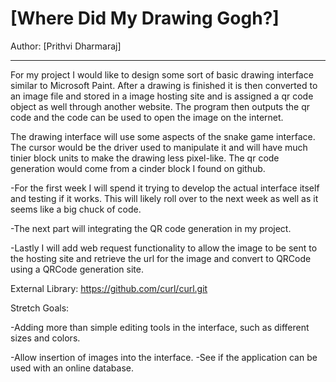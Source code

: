# [Where Did My Drawing Gogh?]

Author: [Prithvi Dharmaraj]

---
  For my project I would like to design some sort of basic drawing interface similar to Microsoft Paint. After a drawing is finished it is then converted to an image file and stored in a image hosting site and is assigned a qr code object as well through another website. The program then outputs the qr code and the code can be used to open the image on the internet.
  
  The drawing interface will use some aspects of the snake game interface. The cursor would be the driver used to manipulate it and will have much tinier block units to make the drawing less pixel-like. The qr code generation would come from a cinder block I found on github. 
  
  -For the first week I will spend it trying to develop the actual interface itself and testing if it works. This will likely roll over to the next week as well as it seems like a big chuck of code. 
  
  -The next part will integrating the QR code generation in my project.
  
  -Lastly I will add web request functionality to allow the image to be sent to the hosting site and retrieve the url for the image and convert to QRCode using a QRCode generation site.
  
External Library: https://github.com/curl/curl.git

Stretch Goals:

-Adding more than simple editing tools in the interface, such as different sizes and colors.

-Allow insertion of images into the interface.
-See if the application can be used with an online database.
